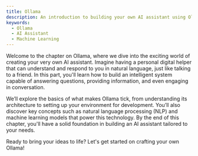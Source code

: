 ```yaml
---
title: Ollama
description: An introduction to building your own AI assistant using Ollama.
keywords:
  - Ollama
  - AI Assistant
  - Machine Learning
---
```


Welcome to the chapter on Ollama, where we dive into the exciting world of creating your very own AI assistant. Imagine having a personal digital helper that can understand and respond to you in natural language, just like talking to a friend. In this part, you'll learn how to build an intelligent system capable of answering questions, providing information, and even engaging in conversation.

We’ll explore the basics of what makes Ollama tick, from understanding its architecture to setting up your environment for development. You’ll also discover key concepts such as natural language processing (NLP) and machine learning models that power this technology. By the end of this chapter, you'll have a solid foundation in building an AI assistant tailored to your needs.

Ready to bring your ideas to life? Let's get started on crafting your own Ollama!